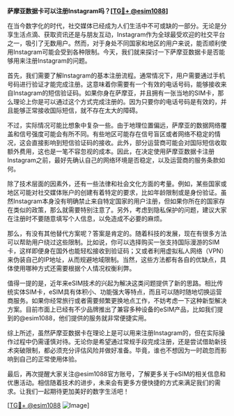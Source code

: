 **萨摩亚数据卡可以注册Instagram吗？[[TG💪+ @esim1088](https://t.me/s/esim1088)]**

在当今数字化的时代，社交媒体已经成为人们生活中不可或缺的一部分。无论是分享生活点滴、获取资讯还是与朋友互动，Instagram作为全球最受欢迎的社交平台之一，吸引了无数用户。然而，对于身处不同国家和地区的用户来说，能否顺利使用Instagram可能会受到各种限制。今天，我们就来探讨一下萨摩亚数据卡是否能够用来注册Instagram的问题。

首先，我们需要了解Instagram的基本注册流程。通常情况下，用户需要通过手机号码进行验证才能完成注册。这意味着你需要有一个有效的电话号码，能够接收来自Instagram的短信验证码。如果你身在萨摩亚，并且拥有一张当地的SIM卡，那么理论上你是可以通过这个方式完成注册的。因为只要你的电话号码是有效的，并且能够正常接收国际短信，就不存在太大的障碍。

不过，实际情况可能比想象中复杂一些。由于地理位置偏远，萨摩亚的数据网络覆盖和信号强度可能会有所不同。有些地区可能存在信号盲区或者网络不稳定的情况，这会直接影响到短信验证码的接收。此外，部分运营商可能会对国际短信收取额外费用，这也是一笔不容忽视的成本。因此，在决定使用萨摩亚数据卡注册Instagram之前，最好先确认自己的网络环境是否稳定，以及运营商的服务条款如何。

除了技术层面的因素外，还有一些法律和社会文化方面的考量。例如，某些国家或地区可能对社交媒体账户的创建有着特定的要求，比如年龄限制或是身份验证。虽然Instagram本身没有明确禁止来自特定国家的用户注册，但如果你所在的国家存在类似的政策，那么就需要特别注意了。另外，考虑到隐私保护的问题，建议大家在注册时不要随意填写个人信息，以免造成不必要的麻烦。

那么，有没有其他替代方案呢？答案是肯定的。随着科技的发展，现在有很多方法可以帮助用户绕过这些限制。比如说，你可以选择购买一张支持国际漫游的SIM卡，这样即便身在国外也能轻松接收到验证码；又或者利用虚拟私人网络（VPN）来伪装自己的IP地址，从而规避地域限制。当然，这些方法都有各自的优缺点，具体使用哪种方式还需要根据个人情况权衡利弊。

值得一提的是，近年来eSIM技术的兴起为解决这类问题提供了新的思路。相比传统实体SIM卡，eSIM具有体积小、功能强大等特点，而且可以随时随地切换运营商服务。如果你经常旅行或者需要频繁更换地点工作，不妨考虑一下这种新型解决方案。目前市面上已经有不少品牌推出了兼容多种设备的eSIM产品，比如我们提到的@esim1088，他们提供的服务就非常便捷实用。

综上所述，虽然萨摩亚数据卡在理论上是可以用来注册Instagram的，但在实际操作过程中仍需谨慎对待。无论你是希望通过常规手段完成注册，还是尝试借助新技术突破限制，都必须充分评估风险并做好准备。毕竟，谁也不想因为一时疏忽而影响到自己的正常使用体验。

最后，再次提醒大家关注@esim1088官方账号，了解更多关于eSIM的相关信息和优惠活动。相信随着技术的进步，未来会有更多方便快捷的方式来满足我们的需求。让我们一起期待更加美好的数字生活吧！

[[TG💪+ @esim1088](https://t.me/s/esim1088) ![Image](https://i.postimg.cc/4NQfJmqS/Snipaste-2025-05-13-00-14-12.png)]